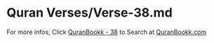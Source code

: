 # Quran Verses/Verse-38.md 

For more infos, Click [QuranBookk - 38](https://www.quranbookk.com/quran/search?q=38) to Search at [QuranBookk.com](http://quranbookk.com/)